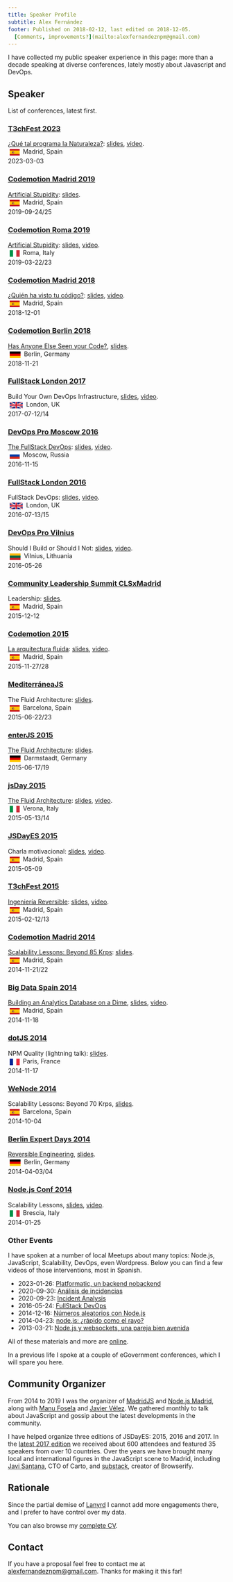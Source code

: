 ```yaml
---
title: Speaker Profile 
subtitle: Alex Fernández
footer: Published on 2018-02-12, last edited on 2018-12-05.
  [Comments, improvements?](mailto:alexfernandeznpm@gmail.com)
---
```


I have collected my public speaker experience in this page:
more than a decade speaking at diverse conferences,
lately mostly about Javascript and DevOps.

## Speaker

List of conferences, latest first.

### [T3chFest 2023](https://t3chfest.es/2023/en)

[¿Qué tal programa la Naturaleza?](https://t3chfest.es/2023/en/programa/que-tal-programa-la-naturaleza):
[slides](https://slides.com/alexfernandez/que-tal-programa-la-naturaleza-t3chfest),
[video](https://slides.com/alexfernandez/que-tal-programa-la-naturaleza-t3chfest).
<br>
<img height="15" src="/pics/spain.svg" alt="Spain" style="margin:4px;vertical-align:middle;">
Madrid, Spain
<br>
2023-03-03

### [Codemotion Madrid 2019](https://events.codemotion.com/conferences/madrid/2019/es/)

[Artificial Stupidity](https://events.codemotion.com/conferences/madrid/2019/speaker/4421/):
[slides](https://slides.com/alexfernandez/artificial-stupidity-madrid).
<br>
<img height="15" src="/pics/spain.svg" alt="Spain" style="margin:4px;vertical-align:middle;">
Madrid, Spain
<br>
2019-09-24/25

### [Codemotion Roma 2019](https://events.codemotion.com/conferences/rome/2019/)

[Artificial Stupidity](https://events.codemotion.com/conferences/rome/2019/speaker/4421/):
[slides](https://slides.com/alexfernandez/artificial-stupidity-roma-2019),
[video](https://www.youtube.com/watch?v=DFrGoEQj1Ts).
<br>
<img height="15" src="/pics/italy.svg" alt="Italy" style="margin:4px;vertical-align:middle;">
Roma, Italy
<br>
2019-03-22/23

### [Codemotion Madrid 2018](https://madrid2018.codemotionworld.com/)

[¿Quién ha visto tu código?](https://madrid2018.codemotionworld.com/talk-detail/?detail=9236):
[slides](https://slides.com/alexfernandez/code-review-codemotion-madrid-2018/),
[video](https://www.youtube.com/watch?v=mEYb1DloINg).
<br>
<img height="15" src="/pics/spain.svg" alt="Spain" style="margin:4px;vertical-align:middle;">
Madrid, Spain
<br>
2018-12-01

### [Codemotion Berlin 2018](https://berlin2018.codemotionworld.com/)

[Has Anyone Else Seen your Code?](https://berlin2018.codemotionworld.com/talk-detail/?detail=9237),
[slides](https://slides.com/alexfernandez/code-review-codemotion-berlin-2018/).
<br>
<img height="15" src="/pics/germany.svg" alt="Germany" style="margin:4px;vertical-align:middle;">
Berlin, Germany
<br>
2018-11-21

### [FullStack London 2017](https://skillsmatter.com/conferences/8264-fullstack-2017-the-conference-on-javascript-node-and-internet-of-things)

Build Your Own DevOps Infrastructure,
[slides](https://slides.com/alexfernandez/build-your-owndevops-infrastructure-fullstack/),
[video](https://skillsmatter.com/skillscasts/10239-build-your-own-devops-infrastructure).
<br>
<img height="15" src="/pics/uk.svg" alt="UK" style="margin:4px;vertical-align:middle;">
London, UK
<br>
2017-07-12/14

### [DevOps Pro Moscow 2016](http://www.devopspro.ru/2016/)

[The FullStack DevOps](http://www.devopspro.ru/2016/alex-fernandez/):
[slides](https://slides.com/alexfernandez/2016-11-fullstack-devops/),
[video](https://www.youtube.com/watch?v=rofFbzBMchw).
<br>
<img height="15" src="/pics/russia.svg" alt="Russia" style="margin:4px;vertical-align:middle;">
Moscow, Russia
<br>
2016-11-15

### [FullStack London 2016](https://skillsmatter.com/conferences/7278-fullstack-2016-the-conference-on-javascript-node-and-internet-of-things)

FullStack DevOps:
[slides](https://slides.com/alexfernandez/2016-07-fullstack-devops/),
[video](https://skillsmatter.com/skillscasts/8156-fullstack-devops).
<br>
<img height="15" src="/pics/uk.svg" alt="UK" style="margin:4px;vertical-align:middle;">
London, UK
<br>
2016-07-13/15

### [DevOps Pro Vilnius](http://devopspro.lt/2016/)

Should I Build or Should I Not:
[slides](https://slides.com/alexfernandez/2016-05-build-or-not/),
[video](http://devopspro.lt/2016/alex-fernandez/).
<br>
<img height="15" src="/pics/lithuania.svg" alt="Lithuania" style="margin:4px;vertical-align:middle;">
Vilnius, Lithuania
<br>
2016-05-26

### [Community Leadership Summit CLSxMadrid](https://clsxspain.es/index.en.html)

Leadership:
[slides](https://slides.com/alexfernandez/leadership-clsxmadrid-2015/).
<br>
<img height="15" src="/pics/spain.svg" alt="Spain" style="margin:4px;vertical-align:middle;">
Madrid, Spain
<br>
2015-12-12

### [Codemotion 2015](https://2015.codemotion.es/)

[La arquitectura fluida](https://2015.codemotion.es/agenda.html#5677904553836544/51104001):
[slides](https://slides.com/alexfernandez/fluid-architecture-codemotion-2015/),
[video](https://www.youtube.com/watch?v=QaX-rTwO7aw).
<br>
<img height="15" src="/pics/spain.svg" alt="Spain" style="margin:4px;vertical-align:middle;">
Madrid, Spain
<br>
2015-11-27/28

### [MediterráneaJS](http://lanyrd.com/2015/mediterraneajs/)

The Fluid Architecture:
[slides](https://slides.com/alexfernandez/fluid-architecture-mediterraneajs-2015/).
<br>
<img height="15" src="/pics/spain.svg" alt="Spain" style="margin:4px;vertical-align:middle;">
Barcelona, Spain
<br>
2015-06-22/23

### [enterJS 2015](https://www.enterjs.de/archive/2015/)

[The Fluid Architecture](https://www.enterjs.de/archive/2015/abstracts.html#fluid-architecture):
[slides](https://slides.com/alexfernandez/fluid-architecture-enterjs-2015/).
<br>
<img height="15" src="/pics/germany.svg" alt="Germany" style="margin:4px;vertical-align:middle;">
Darmstaadt, Germany
<br>
2015-06-17/19

### [jsDay 2015](http://2015.jsday.it/)

[The Fluid Architecture](http://2015.jsday.it/talk/the-fluid-architecture/):
[slides](https://slides.com/alexfernandez/fluid-architecture-jsday-verona/),
[video](https://vimeo.com/136912284).
<br>
<img height="15" src="/pics/italy.svg" alt="Italy" style="margin:4px;vertical-align:middle;">
Verona, Italy
<br>
2015-05-13/14

### [JSDayES 2015](http://lanyrd.com/2015/jsdayes/)

Charla motivacional:
[slides](https://slides.com/alexfernandez/motivational-talk-jsdayes/),
[video](https://www.youtube.com/watch?v=uGtlyDmttq0).
<br>
<img height="15" src="/pics/spain.svg" alt="Spain" style="margin:4px;vertical-align:middle;">
Madrid, Spain
<br>
2015-05-09


### [T3chFest 2015](https://t3chfest.uc3m.es/2015/)

[Ingeniería Reversible](https://t3chfest.uc3m.es/2015/programa/ingenieria-reversible-revirtiendo-los-efectos-del-tiempo/):
[slides](https://slides.com/alexfernandez/ingenieria-reversible/),
[video](https://www.youtube.com/watch?v=9E9gwGlmHis).
<br>
<img height="15" src="/pics/spain.svg" alt="Spain" style="margin:4px;vertical-align:middle;">
Madrid, Spain
<br>
2015-02-12/13

### [Codemotion Madrid 2014](http://2014.codemotion.es/en/)

[Scalability Lessons: Beyond 85 Krps](http://2014.codemotion.es/en/agenda.html?recommended=#day1/escalar-con-nodejs-tras-las-50-mil-peticiones-por-segundo):
[slides](https://slides.com/alexfernandez/scalability-lessons-beyond-85krps/).
<br>
<img height="15" src="/pics/spain.svg" alt="Spain" style="margin:4px;vertical-align:middle;">
Madrid, Spain
<br>
2014-11-21/22

### [Big Data Spain 2014](http://www.bigdataspain.org/2014/)

[Building an Analytics Database on a Dime](http://www.bigdataspain.org/2014/conference/analytics-for-ads-servers-by-mediasmart-mobile.html),
[slides](https://slides.com/alexfernandez/analytics-dime/),
[video](https://www.youtube.com/watch?v=F3rzQdCDxgg).
<br>
<img height="15" src="/pics/spain.svg" alt="Spain" style="margin:4px;vertical-align:middle;">
Madrid, Spain
<br>
2014-11-18

### [dotJS 2014](http://2014.dotjs.io/)

NPM Quality (lightning talk):
[slides](https://slides.com/alexfernandez/npm-quality/).
<br>
<img height="15" src="/pics/france.svg" alt="France" style="margin:4px;vertical-align:middle;">
Paris, France
<br>
2014-11-17

### [WeNode 2014](http://lanyrd.com/2014/wenode/)

Scalability Lessons: Beyond 70 Krps,
[slides](https://slides.com/alexfernandez/scalability-lessons-beyond-70krps/).
<br>
<img height="15" src="/pics/spain.svg" alt="Spain" style="margin:4px;vertical-align:middle;">
Barcelona, Spain
<br>
2014-10-04

### [Berlin Expert Days 2014](http://bed-con.org/2014/)

[Reversible Engineering](http://bed-con.org/2014/talks/Reversible-Engineering-Going-Back-in-Time),
[slides](https://slides.com/alexfernandez/reversible-engineering/).
<br>
<img height="15" src="/pics/germany.svg" alt="Germany" style="margin:4px;vertical-align:middle;">
Berlin, Germany
<br>
2014-04-03/04

### [Node.js Conf 2014](http://2014.nodejsconf.it/)

Scalability Lessons,
[slides](https://slides.com/alexfernandez/scalability-lessons/),
[video](https://vimeo.com/121892726).
<br>
<img height="15" src="/pics/italy.svg" alt="Italy" style="margin:4px;vertical-align:middle;">
Brescia, Italy
<br>
2014-01-25

### Other Events

I have spoken at a number of local Meetups about many topics:
Node.js, JavaScript, Scalability, DevOps, even Wordpress.
Below you can find a few videos of those interventions,
most in Spanish.

* 2023-01-26: [Platformatic, un backend nobackend](https://www.youtube.com/watch?v=ztjB36BH6Qc)
* 2020-09-30: [Análisis de incidencias](https://www.youtube.com/watch?v=CTcKuZ2gcHQ)
* 2020-09-23: [Incident Analysis](https://www.youtube.com/watch?v=g274h7w0TTk)
* 2016-05-24: [FullStack DevOps](http://www.todojs.com/fullstack-devops-por-alex-fernandez/)
* 2014-12-16: [Números aleatorios con Node.js](https://www.youtube.com/watch?v=_0m8mqEiLmc)
* 2014-04-23: [node.js: ¿rápido como el rayo?](http://medialab-prado.es/article/nodejs)
* 2013-03-21: [Node.js y websockets, una pareja bien avenida](https://vimeo.com/62771422)

All of these materials and more are
[online](https://slides.com/alexfernandez).

In a previous life I spoke at a couple of eGovernment conferences,
which I will spare you here.

## Community Organizer

From 2014 to 2019 I was the organizer of
[MadridJS](https://www.meetup.com/es-ES/madridjs/)
and
[Node.js Madrid](https://www.meetup.com/es-ES/Node-js-Madrid/),
along with
[Manu Fosela](https://twitter.com/manufosela)
and
[Javier Vélez](https://twitter.com/javiervelezreye).
We gathered monthly to talk about JavaScript and gossip about the latest developments in the community.

I have helped organize three editions of JSDayES:
2015, 2016 and 2017.
In the
[latest 2017 edition](http://2017.jsday.es/)
we received about 600 attendees and featured 35 speakers from over 10 countries.
Over the years we have brought many local and international figures in the JavaScript scene to Madrid,
including
[Javi Santana](http://javisantana.com/), CTO of Carto,
and
[substack](https://github.com/substack), creator of Browserify.

## Rationale

Since the partial demise of
[Lanyrd](http://lanyrd.com/profile/pinchito/)
I cannot add more engagements there,
and I prefer to have control over my data.

You can also browse my [complete CV](/cv).

## Contact

If you have a proposal feel free to contact me at
[alexfernandeznpm@gmail.com](mailto:alexfernandeznpm@gmail.com).
Thanks for making it this far!

